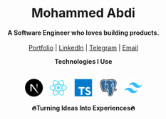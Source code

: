 <h1 align="center">Mohammed Abdi</h1>
<p align="center">
  <b>A Software Engineer who loves building products.</b><br/> <br/>
  <a href="https://mohammedabdi.xyz/" target="_blank">Portfolio</a> |
  <a href="https://www.linkedin.com/in/mohammed-abdi-tahir/" target="_blank">LinkedIn</a> |
  <a href="https://t.me/its_mamme" target="_blank">Telegram</a> |
  <a href="mailto:your.mohammedabdi.ta@gmail.com" target="_blank">Email</a>
  <br/>
</p>

<div align="center">
<b>Technologies I Use</b><br/> <br/>
<p align="center">
  <img src="assets/framework/nextjs.svg" alt="next" height="40" width="40"/>
  &nbsp;&nbsp;

  <img src="assets/library/react.svg" alt="React" height="40" width="40"/>
  &nbsp;&nbsp;
  
 
  <img src="assets/language/typescript.svg" alt="TypeScript" height="40" width="40"/>
  &nbsp;&nbsp;

  <img src="assets/database/postgresql.svg" alt="postgreSQL" height="40" width="40"/>
  &nbsp;&nbsp;

  <img src="assets/framework/tailwindcss.svg" alt="tailwindcss" height="40" width="40"/>

</p>
  <b>🔥Turning Ideas Into Experiences🔥</b>
</div>
